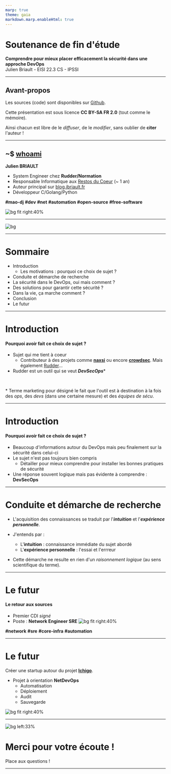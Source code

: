 ```yaml
---
marp: true
theme: gaia
markdown.marp.enableHtml: true
---
```


<style>
    section {
    background-color: #fefefe;
    color: #333;
    }
    img[alt~="center"] {
    display: block;
    margin: 0 auto;
    }
    blockquote {
    background: #ffedcc;
    border-left: 10px solid #d1bf9d;
    margin: 1.5em 10px;
    padding: 0.5em 10px;
    }
    blockquote:before{
    content: unset;
    }
    blockquote:after{
    content: unset;
    }
</style>

<!-- _class: lead -->
<!-- paginate: false --->
<!-- header: "" -->

# Soutenance de fin d'étude
**Comprendre pour mieux placer efficacement la sécurité dans une approche DevOps** 
<br>
Julien Briault - EISI 22.3 CS - IPSSI

---
<!-- paginate: true --->
<!-- header: _IPSSI/Normation_  -->
## Avant-propos

Les sources (code) sont disponibles sur [Github](https://github.com/julienbriault/presentation).

Cette présentation est sous licence **CC BY-SA FR 2.0** (tout comme le mémoire).

Ainsi chacun est libre de le *diffuser*, de le *modifier*, sans oublier de **citer** l'auteur !

---

## ~$ [whoami](https://blog.jbriault.fr/whoami/)

**Julien BRIAULT**

- System Engineer chez **Rudder/Normation**
- Responsable Informatique aux [Restos du Coeur](https://www.restosducoeur.org/) (~ 1 an)
- Auteur principal sur [blog.jbriault.fr](https://blog.jbriault.fr) 
- Développeur C/Golang/Python

**#mao-dj** **#dev**  **#net** **#automation** **#open-source** **#free-software**

![bg fit right:40%](img/julien.png)

---
<!-- header: "" -->
![bg](img/set.png)


---
<!-- header: _IPSSI/Normation_  -->
# Sommaire

- Introduction
  - Les motivations : pourquoi ce choix de sujet ?
- Conduite et démarche de recherche
- La sécurité dans le DevOps, oui mais comment ?
- Des solutions pour garantir cette sécurité ?
- Dans la vie, ça marche comment ?
- Conclusion
- Le futur

---

# Introduction

#### Pourquoi avoir fait ce choix de sujet ?

- Sujet qui me tient à coeur
  - Contributeur à des projets comme [**naxsi**](https://github.com/nbs-system/naxsi) ou encore [**crowdsec**](https://github.com/crowdsecurity/crowdsec). Mais également [Rudder](https://www.rudder.io/)...
- Rudder est un outil qui se veut ***DevSecOps***\*
<br>

\* Terme marketing pour désigné le fait que l'outil est à destination à la fois des *ops*, des *devs* (dans une certaine mesure) et des *équipes de sécu*.

---

# Introduction

#### Pourquoi avoir fait ce choix de sujet ?

- Beaucoup d'informations autour du DevOps mais peu finalement sur la sécurité dans celui-ci
- Le sujet n'est pas toujours bien compris
  - Détailler pour mieux comprendre pour installer les bonnes pratiques de sécurité
- Une réponse souvent logique mais pas évidente à comprendre : **DevSecOps**
---

# Conduite et démarche de recherche

- L'acquisition des connaissances se traduit par l'***intuition*** et l'***expérience personnelle***.

- J'entends par :
  - L'**intuition** : connaissance immédiate du sujet abordé
  - L'**expérience personnelle** : l'essai et l'errreur 

- Cette démarche ne resulte en rien d'un *raisonnement logique* (au sens scientifique du terme).

---

# Le futur
#### Le retour aux sources

- Premier CDI *signé*
- Poste : **Network Engineer SRE** ![bg fit right:40%](img/deezer.png)

**#network** **#sre** **#core-infra** **#automation**

---
# Le futur

Créer une startup autour du projet [**Ichigo**](https://github.com/ichigoproject).

- Projet à orientation **NetDevOps**
  - Automatisation
  - Déploiement
  - Audit
  - Sauvegarde

![bg fit right:40%](img/ichigo.png)

---
<!-- header: "" -->
![bg left:33%](img/set-2.jpg)
<br>
# Merci pour votre écoute !
Place aux questions !

---
